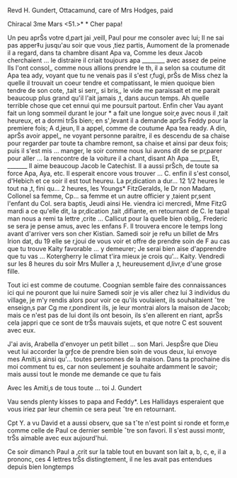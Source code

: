 Revd H. Gundert, Ottacamund, care of Mrs Hodges, paid

 Chiracal 3me Mars <51.>*
 <Monday>*
Cher papa!

Un peu aprŠs votre d‚part jai ‚veill‚ Paul pour me consoler avec lui; Il ne sai pas apper‡u jusqu'au soir que vous ‚tiez partis, Aumoment de la promenade il a regard‚ dans ta chambre disant Apa va, Comme les deux Jacob cherchaient … le distraire il criait toujours apa ________ avec assez de peine Ils l'ont consol‚, comme nous allions prendre le th‚ il a selon sa coutume dit Apa tea ady, voyant que tu ne venais pas il s'est r‚fugi‚ prŠs de Miss chez la quelle il trouvait un coeur tendre et compatissant, le mien quoique bien tendre de son cote, ‚tait si serr‚, si bris‚, le vide me paraissait et me parait beaucoup plus grand qu'il l'ait jamais ‚t‚ dans aucun temps. Ah quelle terrible chose que cet ennui qui me poursuit partout. Enfin cher Vau ayant fait un long sommeil durant le jour <Saturday>* a fait une longue soir‚e avec nous il ‚tait heureux, et a dormi trŠs bien; en s'‚levant il a demande aprŠs Feddy pour la premiere fois; A d‚jeun‚ Il a appel‚ comme de coutume Apa tea ready. A din‚ aprŠs avoir appel‚, ne voyant personne paraitre, il es descendu de sa chaise pour regarder par toute ta chambre remont‚ sa chaise et ainsi par deux fois; puis il s'est mis … manger, le soir comme nous lui avons dit de se pr‚parer pour aller … la rencontre de la voiture il a chant‚ disant Ah Apa _______ Et‚ _______ Il aime beaucoup Jacob le Catechist. Il a aussi prŠch‚ de toute sa force Apa, Aya, etc. Il esperait encore vous trouver … C. enfin il s'est consol‚ d'Hebich et ce soir il est tout heureu. La pr‚dication a dur... 12 1/2 heures le tout na ‚t‚ fini qu… 2 heures, les Youngs* FitzGeralds, le Dr non Madam, Collonel sa femme, Cp... sa femme et un autre officier y ‚taient pr‚sent l'enfant du Col. sera baptis‚ Jeudi ainsi He. viendra ici mercredi, Mme FitzG mardi a ce qu'elle dit, la pr‚dication ‚tait ‚difiante, en retournant de C. le tapal man nous a remi ta lettre ‚crite … Callicut pour la quelle bien oblig‚. Frederic se sera je pense amus‚ avec les enfans F. Il trouvera encore le temps long avant d'arriver vers son cher Kistian. Samedi soir je re‡u un billet de Mrs Irion dat‚ du 19 elle se r‚joui de vous voir et offre de prendre soin de F au cas que tu trouve Kaity favorable … y demeurer; Je serai bien aise d'apprendre que tu vas … Kotergherry le climat t'ira mieux je crois qu'… Kaity. Vendredi sur les 8 heures du soir Mrs Muller a ‚t‚ heureusement d‚livr‚e d'une grose fille.

Tout ici est comme de coutume. Coognian semble faire des connaissances ici qui ne pouront que lui nuire Samedi soir je vis aller chez lui 3 individus du village, je m'y rendis alors pour voir ce qu'ils voulaient, ils souhaitaient ˆtre enseign‚s par Cg me r‚pondirent ils, je leur montrai alors la maison de Jacob; mais ce n'est pas de lui dont ils ont besoin, ils s'en allerent en riant, aprŠs cela jappri que ce sont de trŠs mauvais sujets, et que notre C est souvent avec eux.

J'ai avis‚ Arabella d'envoyer un petit billet … son Mari. JespŠre que Dieu veut lui accorder la grƒce de prendre bien soin de vous deux, lui envoye mes Amiti‚s ainsi qu'… toutes personnes de la maison. Dans ta prochaine dis moi comment tu es, car non seulement je souhaite ardamment le savoir; mais aussi tout le monde me demande ce que tu fais

Avec les Amiti‚s de tous
 toute … toi
 J. Gundert

Vau sends plenty kisses to papa and Feddy*. Les Hallidays esperaient que vous iriez par leur chemin ce sera peut ˆtre en retournant.

Cpt Y. a vu David et a aussi observ‚ que sa tˆte n'est point si ronde et form‚e comme celle de Paul ce dernier semble ˆtre son favori. Il s'est aussi montr‚ trŠs aimable avec eux aujourd'hui.

Ce soir dimanch Paul a ‚crit sur la table tout en buvant son lait a, b, c, e, il a prononc‚ ces 4 lettres trŠs distingtement, il ne les avait pas entendues depuis bien longtemps

